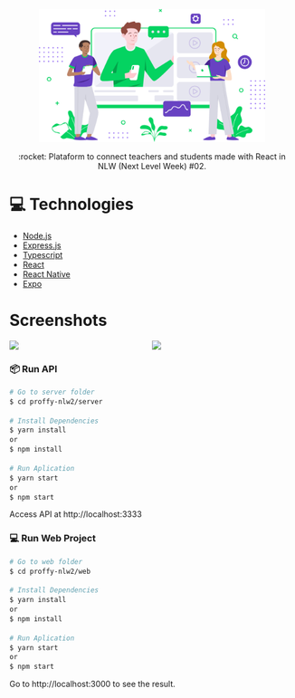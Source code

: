<p align="center">
   <img src="https://github.com/MonicaHillman/proffy-nlw/blob/master/web/src/assets/images/landing.svg" alt="Turma" width="400"/>   
</p>
<p align="center">:rocket: Plataform to connect teachers and students made with React in NLW (Next Level Week) #02.</p>

# :computer: Technologies
<ul>
  <li><a href="https://nodejs.org/en">Node.js</a></li>
  <li><a href="https://expressjs.com/en/api.html#express">Express.js</a></li>
  <li><a href="https://www.typescriptlang.org/">Typescript</a></li>
  <li><a href="https://pt-br.reactjs.org/">React</a></li>
  <li><a href="https://reactnative.dev/">React Native</a></li>
  <li><a href="https://expo.io/">Expo</a></li>

</ul>

# Screenshots
<div style="display: flex; flex-direction: 'row'; align-items: 'center';">
   <img src="https://user-images.githubusercontent.com/53010824/89369309-c325af80-d6ab-11ea-93a1-d1cc40c8aba1.png" width="400px">
   <img src="https://user-images.githubusercontent.com/53010824/89369191-66c29000-d6ab-11ea-9f68-ebe9834fcaf8.png" width="400px">
</div>

### 📦 Run API

```bash
# Go to server folder
$ cd proffy-nlw2/server

# Install Dependencies
$ yarn install 
or
$ npm install

# Run Aplication
$ yarn start 
or 
$ npm start
```
Access API at http://localhost:3333

### 💻 Run Web Project

```bash
# Go to web folder
$ cd proffy-nlw2/web

# Install Dependencies
$ yarn install
or
$ npm install

# Run Aplication
$ yarn start
or 
$ npm start
```
Go to http://localhost:3000 to see the result.
